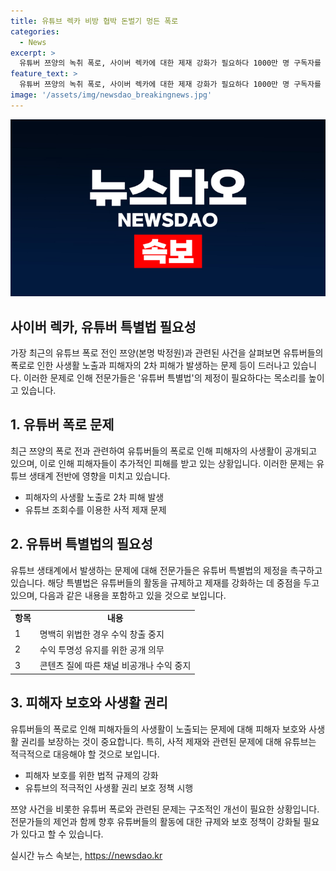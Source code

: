 ```yaml
---
title: 유튜브 렉카 비방 협박 돈벌기 멍든 폭로
categories:
  - News
excerpt: >
  유튜버 쯔양의 녹취 폭로, 사이버 렉카에 대한 제재 강화가 필요하다 1000만 명 구독자를 보유한 유튜버 쯔양이 전 남자친구로부터 4년간의 폭행 등을 당했다는 사실이 드러난 가운데, 사이버 렉카라 불리는 유튜버들에 대한 대응이 필요하다는 목소리가 높아지고 있다. 녹취 공개를 통해 쯔양측 소속사가 용돈을 주고 있다는 주장, 피해자의 사생활이 공개되는 등의 문제가 지적되며, 전문가들은 유튜버 특별법 제정 및 제재 강화를 촉구하고 있다. 다수의 유튜버들이 피해자의 동의 없이 사생활을 공개하고, 피해자에 대한 협박으로 인한 고액 금전 요구 등의 문제가 쏟아지고 있는 가운데, 유튜버들의 사회적 영향력에 비춰, 투명한 수익 공개 및 미단속에 따른 제재를 강화할 필요가 있다는 지적이 나오고 있다.
feature_text: >
  유튜버 쯔양의 녹취 폭로, 사이버 렉카에 대한 제재 강화가 필요하다 1000만 명 구독자를 보유한 유튜버 쯔양이 전 남자친구로부터 4년간의 폭행 등을 당했다는 사실이 드러난 가운데, 사이버 렉카라 불리는 유튜버들에 대한 대응이 필요하다는 목소리가 높아지고 있다. 녹취 공개를 통해 쯔양측 소속사가 용돈을 주고 있다는 주장, 피해자의 사생활이 공개되는 등의 문제가 지적되며, 전문가들은 유튜버 특별법 제정 및 제재 강화를 촉구하고 있다. 다수의 유튜버들이 피해자의 동의 없이 사생활을 공개하고, 피해자에 대한 협박으로 인한 고액 금전 요구 등의 문제가 쏟아지고 있는 가운데, 유튜버들의 사회적 영향력에 비춰, 투명한 수익 공개 및 미단속에 따른 제재를 강화할 필요가 있다는 지적이 나오고 있다.
image: '/assets/img/newsdao_breakingnews.jpg'
---
```


<p><img src="/assets/img/newsdao_breakingnews.jpg" alt="implanttips 속보" /></p>

<h2>사이버 렉카, 유튜버 특별법 필요성</h2>

<p data-ke-size="size16">가장 최근의 유튜브 폭로 전인 쯔양(본명 박정원)과 관련된 사건을 살펴보면 유튜버들의 폭로로 인한 사생활 노출과 피해자의 2차 피해가 발생하는 문제 등이 드러나고 있습니다. 이러한 문제로 인해 전문가들은 '유튜버 특별법'의 제정이 필요하다는 목소리를 높이고 있습니다.</p>

<h2 data-ke-size="size26">1. 유튜버 폭로 문제</h2>

<p data-ke-size="size16">최근 쯔양의 폭로 전과 관련하여 유튜버들의 폭로로 인해 피해자의 사생활이 공개되고 있으며, 이로 인해 피해자들이 추가적인 피해를 받고 있는 상황입니다. 이러한 문제는 유튜브 생태계 전반에 영향을 미치고 있습니다.</p>

<ul>
  <li>피해자의 사생활 노출로 2차 피해 발생</li>
  <li>유튜브 조회수를 이용한 사적 제재 문제</li>
</ul>

<h2 data-ke-size="size26">2. 유튜버 특별법의 필요성</h2>

<p data-ke-size="size16">유튜브 생태계에서 발생하는 문제에 대해 전문가들은 유튜버 특별법의 제정을 촉구하고 있습니다. 해당 특별법은 유튜버들의 활동을 규제하고 제재를 강화하는 데 중점을 두고 있으며, 다음과 같은 내용을 포함하고 있을 것으로 보입니다.</p>

<table>
  <tr>
    <td style="text-align: center; height: 17px;"><b>항목</b></td>
    <td style="text-align: center; height: 17px;"><b>내용</b></td>
  </tr>
  <tr>
    <td style="text-align: left; height: 17px;">1</td>
    <td style="text-align: left; height: 17px;">명백히 위법한 경우 수익 창출 중지</td>
  </tr>
  <tr>
    <td style="text-align: left; height: 17px;">2</td>
    <td style="text-align: left; height: 17px;">수익 투명성 유지를 위한 공개 의무</td>
  </tr>
  <tr>
    <td style="text-align: left; height: 17px;">3</td>
    <td style="text-align: left; height: 17px;">콘텐츠 질에 따른 채널 비공개나 수익 중지</td>
  </tr>
</table>

<h2 data-ke-size="size26">3. 피해자 보호와 사생활 권리</h2>

<p data-ke-size="size16">유튜버들의 폭로로 인해 피해자들의 사생활이 노출되는 문제에 대해 피해자 보호와 사생활 권리를 보장하는 것이 중요합니다. 특히, 사적 제재와 관련된 문제에 대해 유튜브는 적극적으로 대응해야 할 것으로 보입니다.</p>

<ul>
  <li>피해자 보호를 위한 법적 규제의 강화</li>
  <li>유튜브의 적극적인 사생활 권리 보호 정책 시행</li>
</ul>

<p data-ke-size="size16">쯔양 사건을 비롯한 유튜버 폭로와 관련된 문제는 구조적인 개선이 필요한 상황입니다. 전문가들의 제언과 함께 향후 유튜버들의 활동에 대한 규제와 보호 정책이 강화될 필요가 있다고 할 수 있습니다.</p>
실시간 뉴스 속보는, <a href="https://newsdao.kr" rel="dofollow">https://newsdao.kr</a>


